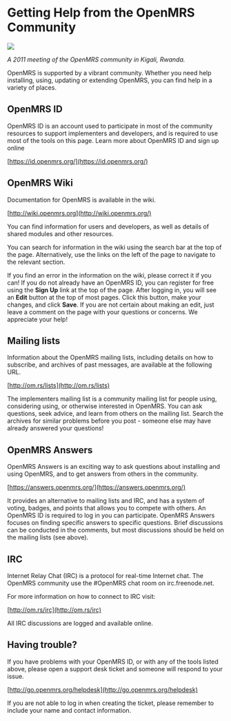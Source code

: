# Getting Help from the OpenMRS Community

![](http://write.flossmanuals.net/openmrs/getting-help-from-the-openmrs-community/static/implementers-2011.png)

_A 2011 meeting of the OpenMRS community in Kigali, Rwanda._

OpenMRS is supported by a vibrant community. Whether you need help installing, using, updating or extending OpenMRS, you can find help in a variety of places.

## OpenMRS ID

OpenMRS ID is an account used to participate in most of the community resources to support implementers and developers, and is required to use most of the tools on this page. Learn more about OpenMRS ID and sign up online

[https://id.openmrs.org/](https://id.openmrs.org/)

## OpenMRS Wiki

Documentation for OpenMRS is available in the wiki.

[http://wiki.openmrs.org](http://wiki.openmrs.org/)

You can find information for users and developers, as well as details of shared modules and other resources.

You can search for information in the wiki using the search bar at the top of the page. Alternatively, use the links on the left of the page to navigate to the relevant section.

If you find an error in the information on the wiki, please correct it if you can! If you do not already have an OpenMRS ID, you can register for free using the **Sign Up** link at the top of the page. After logging in, you will see an **Edit** button at the top of most pages. Click this button, make your changes, and click **Save**. If you are not certain about making an edit, just leave a comment on the page with your questions or concerns. We appreciate your help!

## Mailing lists

Information about the OpenMRS mailing lists, including details on how to subscribe, and archives of past messages, are available at the following URL.

[http://om.rs/lists](http://om.rs/lists)

The implementers mailing list is a community mailing list for people using, considering using, or otherwise interested in OpenMRS. You can ask questions, seek advice, and learn from others on the mailing list. Search the archives for similar problems before you post - someone else may have already answered your questions!

## OpenMRS Answers

OpenMRS Answers is an exciting way to ask questions about installing and using OpenMRS, and to get answers from others in the community.

[https://answers.openmrs.org/](https://answers.openmrs.org/)

It provides an alternative to mailing lists and IRC, and has a system of voting, badges, and points that allows you to compete with others. An OpenMRS ID is required to log in you can participate. OpenMRS Answers focuses on finding specific answers to specific questions. Brief discussions can be conducted in the comments, but most discussions should be held on the mailing lists \(see above\).

## IRC

Internet Relay Chat \(IRC\) is a protocol for real-time Internet chat. The OpenMRS community use the \#OpenMRS chat room on irc.freenode.net.

For more information on how to connect to IRC visit:

[http://om.rs/irc](http://om.rs/irc)

All IRC discussions are logged and available online.

## Having trouble?

If you have problems with your OpenMRS ID, or with any of the tools listed above, please open a support desk ticket and someone will respond to your issue.

[http://go.openmrs.org/helpdesk](http://go.openmrs.org/helpdesk)

If you are not able to log in when creating the ticket, please remember to include your name and contact information.

